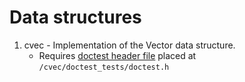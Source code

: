 # Data structures

1. cvec - Implementation of the Vector data structure.
    - Requires [doctest header file](https://raw.githubusercontent.com/doctest/doctest/master/doctest/doctest.h) placed at `/cvec/doctest_tests/doctest.h`